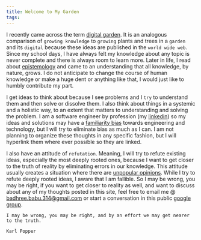```yaml
---
title: Welcome to My Garden
tags:
---
```

I recently came across the term [digital garden](https://www.technologyreview.com/2020/09/03/1007716/digital-gardens-let-you-cultivate-your-own-little-bit-of-the-internet/). It is an analogous comparison of  `growing knowledge` to `growing` plants and trees in a `garden` and its `digital` because these ideas are published in the `world wide web`. Since my school days, I have always felt my knowledge about any topic is never complete and there is always room to learn more. Later in life, I read about [epistemology](https://en.wikipedia.org/wiki/Epistemology) and came to an understanding that all knowledge, by nature, grows. I do not anticipate to change the course of human knowledge or make a huge dent or anything like that, I would just like to humbly contribute my part. 

I get ideas to think about because I see problems and I `try` to understand them and then solve or dissolve them. I also think about things in a systemic and a holistic way, to an extent that matters to understanding and solving the problem. I am a software engineer by profession (my [linkedin](https://www.linkedin.com/in/jbadhree/)) so my ideas and solutions may have a [familiarity bias](https://www.thebehavioralscientist.com/glossary/familiarity-bias)  towards engineering and technology, but I will try to eliminate bias as much as I can. I am not planning to organize these thoughts in any specific fashion, but I will hyperlink them where ever possible so they are linked. 

I also have an attitude of `refutation`. Meaning, I will try to refute existing ideas, especially the most deeply rooted ones, because I want to get closer to the truth of reality by eliminating errors in our knowledge. This attitude usually creates a situation where there are [unpopular opinions](https://www.reddit.com/r/unpopularkpopopinions/comments/wki1fq/what_is_an_unpopular_opinion/). While I try to refute deeply rooted ideas, I aware that I am fallible. So I may be wrong, you may be right, if you want to get closer to reality as well, and want to discuss about any of my thoughts posted in this site, feel free to email me @ [badhree.babu.314@gmail.com](mailto:badhree.babu.314@gmail.com) or start a conversation in this public [google group](https://groups.google.com/g/badhrees-garden).

```
I may be wrong, you may be right, and by an effort we may get nearer to the truth.

Karl Popper
```

